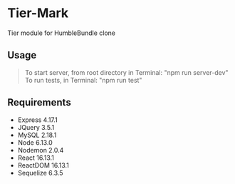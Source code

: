 # Tier-Mark
Tier module for HumbleBundle clone


## Usage

> To start server, from root directory in Terminal: "npm run server-dev"
> To run tests, in Terminal: "npm run test"

## Requirements

- Express 4.17.1
- JQuery 3.5.1
- MySQL 2.18.1
- Node 6.13.0
- Nodemon 2.0.4
- React 16.13.1
- ReactDOM 16.13.1
- Sequelize 6.3.5


